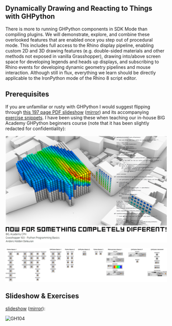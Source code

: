 ## Dynamically Drawing and Reacting to Things with GHPython

There is more to running GHPython components in SDK Mode than compiling plugins. We will demonstrate, explore, and combine these overlooked features that are enabled once you step out of procedural mode. This includes full access to the Rhino display pipeline, enabling custom 2D and 3D drawing features (e.g. double-sided materials and other methods not exposed in vanilla Grasshopper), drawing into/above screen space for developing legends and heads up displays, and subscribing to Rhino events for developing dynamic geometry pipelines and mouse interaction. Although still in flux, everything we learn should be directly applicable to the IronPython mode of the Rhino 8 script editor.

## Prerequisites 

If you are unfamiliar or rusty with GHPython I would suggest flipping through [this 197 page PDF slideshow](https://andersholdendeleuran.com/211103_Grasshopper103_CPH_Redacted.pdf) ([mirror](https://www.dropbox.com/scl/fi/bjqkaemgevhrnz8u1x3sc/211103_Grasshopper103_CPH_Redacted.pdf?rlkey=udzmq3f3z010zegonyfviref9&dl=0)) and its accompanying [exercise snippets](https://github.com/AndersDeleuran/AECTechPlus24/tree/main/Exercises_GH103). I have been using these when teaching our in-house BIG Academy GHPython beginners course (note that it has been slightly redacted for confidentiality):

![GH103](https://raw.githubusercontent.com/AndersDeleuran/AECTechPlus24/main/Images/211103_Grasshopper103_CPH_Redacted.png)

![Exercise Snippets](https://raw.githubusercontent.com/AndersDeleuran/AECTechPlus24/main/Images/210911_ExerciseSnippets_00.png)


## Slideshow & Exercises

[slideshow](https://andersholdendeleuran.com/240418_AECTech2024.pdf) ([mirror](https://www.dropbox.com/scl/fi/r44su9z6tnutyyppkz9z9/240418_AECTech2024.pdf?rlkey=3dl5qx1jq3q2yel4sof4oi1ic&dl=0)):

![GH104](https://raw.githubusercontent.com/AndersDeleuran/AECTechPlus24/main/Images/240419_AECTech2024.png)




